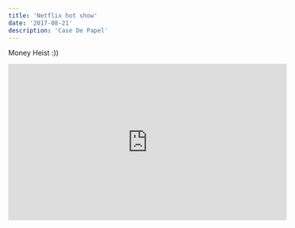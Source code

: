 ```yaml
---
title: 'Netflix hot show'
date: '2017-08-21'
description: 'Case De Papel'
---
```


Money Heist :))

<iframe width="560" height="315" src="https://www.youtube.com/embed/hlAgnZTMzqE" frameborder="0" allow="accelerometer; autoplay; encrypted-media; gyroscope; picture-in-picture" allowfullscreen></iframe>
